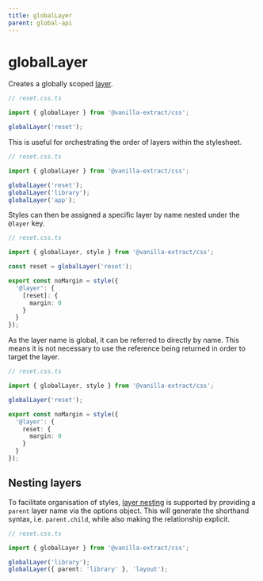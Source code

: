 ```yaml
---
title: globalLayer
parent: global-api
---
```


# globalLayer

Creates a globally scoped [layer].

```ts compiled
// reset.css.ts

import { globalLayer } from '@vanilla-extract/css';

globalLayer('reset');
```

This is useful for orchestrating the order of layers within the stylesheet.

```ts compiled
// reset.css.ts

import { globalLayer } from '@vanilla-extract/css';

globalLayer('reset');
globalLayer('library');
globalLayer('app');
```

Styles can then be assigned a specific layer by name nested under the `@layer` key.

```ts compiled
// reset.css.ts

import { globalLayer, style } from '@vanilla-extract/css';

const reset = globalLayer('reset');

export const noMargin = style({
  '@layer': {
    [reset]: {
      margin: 0
    }
  }
});
```

As the layer name is global, it can be referred to directly by name. This means it is not necessary to use the reference being returned in order to target the layer.

```ts compiled
// reset.css.ts

import { globalLayer, style } from '@vanilla-extract/css';

globalLayer('reset');

export const noMargin = style({
  '@layer': {
    reset: {
      margin: 0
    }
  }
});
```

## Nesting layers

To facilitate organisation of styles, [layer nesting] is supported by providing a `parent` layer name via the options object.
This will generate the shorthand syntax, i.e. `parent.child`, while also making the relationship explicit.

```ts compiled
// reset.css.ts

import { globalLayer } from '@vanilla-extract/css';

globalLayer('library');
globalLayer({ parent: 'library' }, 'layout');
```

[layer]: https://developer.mozilla.org/en-US/docs/Web/CSS/@layer
[layer nesting]: https://developer.mozilla.org/en-US/docs/Web/CSS/@layer#nesting_layers
